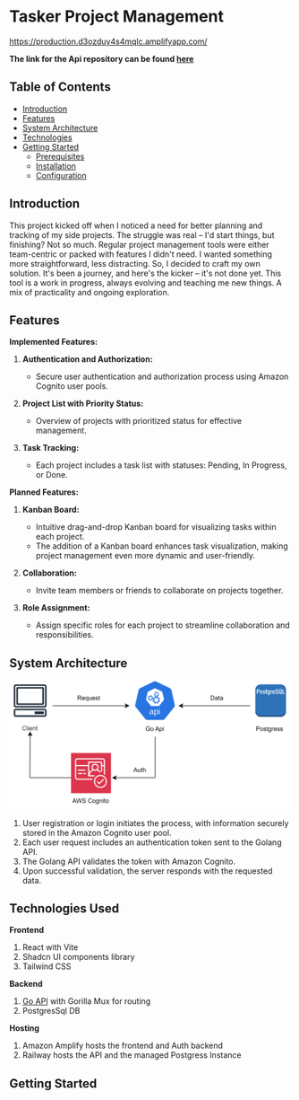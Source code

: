 # Tasker Project Management
  https://production.d3ozduy4s4mqlc.amplifyapp.com/
  
  **The link for the Api repository can be found [here](https://github.com/Desgue/tasker-api)**

## Table of Contents

- [Introduction](#introduction)
- [Features](#features)
- [System Architecture](#system-architecture)
- [Technologies](#technologies-used)
- [Getting Started](#getting-started)
  - [Prerequisites](#prerequisites)
  - [Installation](#installation)
  - [Configuration](#configuration)


## Introduction

This project kicked off when I noticed a need for better planning and tracking of my side projects. The struggle was real – I'd start things, but finishing? Not so much. Regular project management tools were either team-centric or packed with features I didn't need. I wanted something more straightforward, less distracting. So, I decided to craft my own solution. It's been a journey,  and here's the kicker – it's not done yet. This tool is a work in progress, always evolving and teaching me new things. A mix of practicality and ongoing exploration.
## Features

**Implemented Features:**

1. **Authentication and Authorization:**
   - Secure user authentication and authorization process using Amazon Cognito user pools.

2. **Project List with Priority Status:**
   - Overview of projects with prioritized status for effective management.

3. **Task Tracking:**
   - Each project includes a task list with statuses: Pending, In Progress, or Done.



**Planned Features:**

1. **Kanban Board:**
   - Intuitive drag-and-drop Kanban board for visualizing tasks within each project.
   - The addition of a Kanban board enhances task visualization, making project management even more dynamic and user-friendly.

2. **Collaboration:**
   - Invite team members or friends to collaborate on projects together.

3. **Role Assignment:**
   - Assign specific roles for each project to streamline collaboration and responsibilities.


## System Architecture

![System Architecture Diagram](https://github.com/Desgue/tasker/blob/main/public/tasker-diagram2.drawio.svg)

1. User registration or login initiates the process, with information securely stored in the Amazon Cognito user pool.
2. Each user request includes an authentication token sent to the Golang API.
3. The Golang API validates the token with Amazon Cognito.
4. Upon successful validation, the server responds with the requested data.

## Technologies Used
**Frontend**
1. React with Vite
2. Shadcn UI components library
3. Tailwind CSS

**Backend**
1. [Go API](https://github.com/Desgue/ttracker-api) with Gorilla Mux for routing
2. PostgresSql DB

**Hosting**
1. Amazon Amplify hosts the frontend and Auth backend
2. Railway hosts the API and the managed Postgress Instance

## Getting Started




